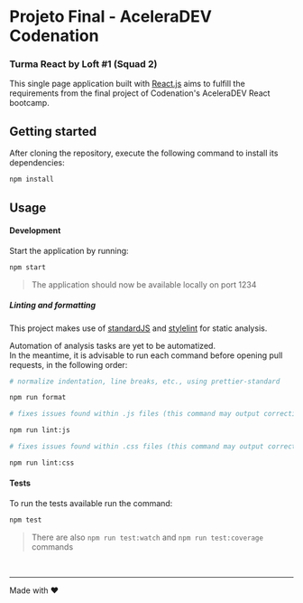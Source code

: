 # Projeto Final - AceleraDEV Codenation

### Turma React by Loft #1 (Squad 2)

This single page application built with [React.js](https://reactjs.org/) aims to fulfill the requirements from the final project of Codenation's AceleraDEV React bootcamp.

## Getting started

After cloning the repository, execute the following command to install its dependencies:

```sh
npm install
```

## Usage

#### Development

Start the application by running:

```sh
npm start
```

> The application should now be available locally on port 1234

##### Linting and formatting

This project makes use of [standardJS](https://github.com/standard/standard) and [stylelint](https://github.com/stylelint/stylelint) for static analysis.

Automation of analysis tasks are yet to be automatized. \
In the meantime, it is advisable to run each command before opening pull requests, in the following order:

```sh
# normalize indentation, line breaks, etc., using prettier-standard

npm run format
```

```sh
# fixes issues found within .js files (this command may output corrections)

npm run lint:js
```

```sh
# fixes issues found within .css files (this command may output corrections)

npm run lint:css
```

#### Tests

To run the tests available run the command:

```sh
npm test
```

> There are also `npm run test:watch` and `npm run test:coverage` commands

&nbsp;
&nbsp;
&nbsp;

---

Made with :heart:
